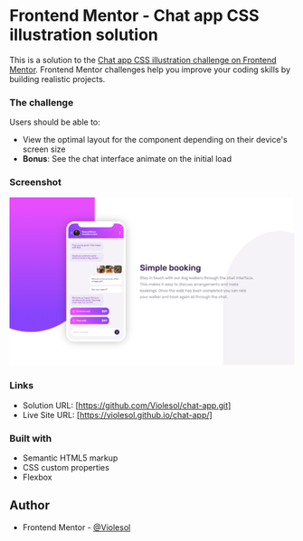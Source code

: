 # Frontend Mentor - Chat app CSS illustration solution

This is a solution to the [Chat app CSS illustration challenge on Frontend Mentor](https://www.frontendmentor.io/challenges/chat-app-css-illustration-O5auMkFqY). Frontend Mentor challenges help you improve your coding skills by building realistic projects. 


### The challenge

Users should be able to:

- View the optimal layout for the component depending on their device's screen size
- **Bonus**: See the chat interface animate on the initial load

### Screenshot

![](./design/desktop-design.png)


### Links

- Solution URL: [https://github.com/Violesol/chat-app.git]
- Live Site URL: [https://violesol.github.io/chat-app/]


### Built with

- Semantic HTML5 markup
- CSS custom properties
- Flexbox



## Author


- Frontend Mentor - [@Violesol](https://www.frontendmentor.io/profile/Violesol)


